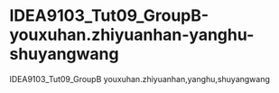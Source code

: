 # IDEA9103_Tut09_GroupB-youxuhan.zhiyuanhan-yanghu-shuyangwang
IDEA9103_Tut09_GroupB youxuhan.zhiyuanhan,yanghu,shuyangwang
